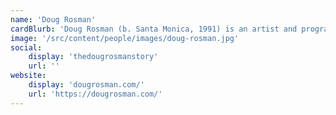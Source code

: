 ```yaml
---
name: 'Doug Rosman'
cardBlurb: 'Doug Rosman (b. Santa Monica, 1991) is an artist and programmer working at the intersection of art and technology. He received his Bachelor of Arts in the Interdisciplinary Computing in the Arts Major at the University of California, San Diego in 2014, and his Master of Fine Arts in Art and Technology Studies from the School of the Art Institute of Chicago in 2019.'
image: '/src/content/people/images/doug-rosman.jpg'
social:
    display: 'thedougrosmanstory'
    url: ''
website:
    display: 'dougrosman.com/'
    url: 'https://dougrosman.com/'
---
```

